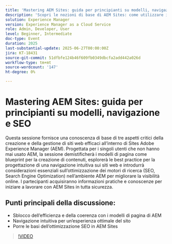 ```yaml
---
title: 'Mastering AEM Sites: guida per principianti su modelli, navigazione e SEO'
description: 'Scopri le nozioni di base di AEM Sites: come utilizzare i modelli di pagina, progettare una navigazione intuitiva e applicare pratiche SEO (Search Engine Optimization) chiave per migliorare la visibilità e le prestazioni del sito.'
solution: Experience Manager
version: Experience Manager as a Cloud Service
role: Admin, Developer, User
level: Beginner, Intermediate
doc-type: Event
duration: 2025
last-substantial-update: 2025-06-27T00:00:00Z
jira: KT-18431
source-git-commit: 51dfbfe124b46f609fb0349dbcfa2add442a026d
workflow-type: tm+mt
source-wordcount: '147'
ht-degree: 0%

---
```



# Mastering AEM Sites: guida per principianti su modelli, navigazione e SEO

Questa sessione fornisce una conoscenza di base di tre aspetti critici della creazione e della gestione di siti web efficaci all’interno di Sites Adobe Experience Manager (AEM). Progettata per i singoli utenti che non hanno mai usato AEM, la sessione demistificherà i modelli di pagina come blueprint per la creazione di contenuti, esplorerà le best practice per la progettazione di una navigazione intuitiva sui siti web e introdurrà considerazioni essenziali sull’ottimizzazione dei motori di ricerca (SEO, Search Engine Optimization) nell’ambiente AEM per migliorare la visibilità online. I partecipanti acquisiranno informazioni pratiche e conoscenze per iniziare a lavorare con AEM Sites in tutta sicurezza.

## Punti principali della discussione:

* Sblocco dell’efficienza e della coerenza con i modelli di pagina di AEM
* Navigazione intuitiva per un’esperienza ottimale del sito
* Porre le basi dell’ottimizzazione SEO in AEM Sites

>[!VIDEO](https://video.tv.adobe.com/v/3464298/?learn=on&enablevpops)
